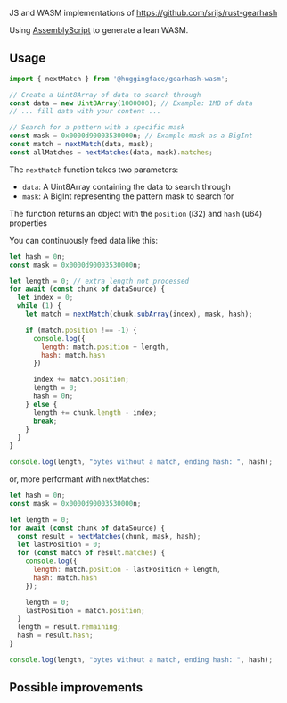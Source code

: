 JS and WASM implementations of https://github.com/srijs/rust-gearhash

Using [AssemblyScript](https://www.assemblyscript.org/) to generate a lean WASM.

## Usage

```javascript
import { nextMatch } from '@huggingface/gearhash-wasm';

// Create a Uint8Array of data to search through
const data = new Uint8Array(1000000); // Example: 1MB of data
// ... fill data with your content ...

// Search for a pattern with a specific mask
const mask = 0x0000d90003530000n; // Example mask as a BigInt
const match = nextMatch(data, mask);
const allMatches = nextMatches(data, mask).matches;
```

The `nextMatch` function takes two parameters:
- `data`: A Uint8Array containing the data to search through
- `mask`: A BigInt representing the pattern mask to search for

The function returns an object with the `position` (i32) and `hash` (u64) properties

You can continuously feed data like this:

```javascript
let hash = 0n;
const mask = 0x0000d90003530000n;

let length = 0; // extra length not processed
for await (const chunk of dataSource) {
  let index = 0;
  while (1) {
    let match = nextMatch(chunk.subArray(index), mask, hash);

    if (match.position !== -1) {
      console.log({
        length: match.position + length,
        hash: match.hash
      })

      index += match.position;
      length = 0;
      hash = 0n;
    } else {
      length += chunk.length - index;
      break;
    }
  }
}

console.log(length, "bytes without a match, ending hash: ", hash);
```

or, more performant with `nextMatches`:

```javascript
let hash = 0n;
const mask = 0x0000d90003530000n;

let length = 0;
for await (const chunk of dataSource) {
  const result = nextMatches(chunk, mask, hash);
  let lastPosition = 0;
  for (const match of result.matches) {
    console.log({
      length: match.position - lastPosition + length,
      hash: match.hash
    });

    length = 0;
    lastPosition = match.position;
  }
  length = result.remaining;
  hash = result.hash;
}

console.log(length, "bytes without a match, ending hash: ", hash);
```

## Possible improvements

